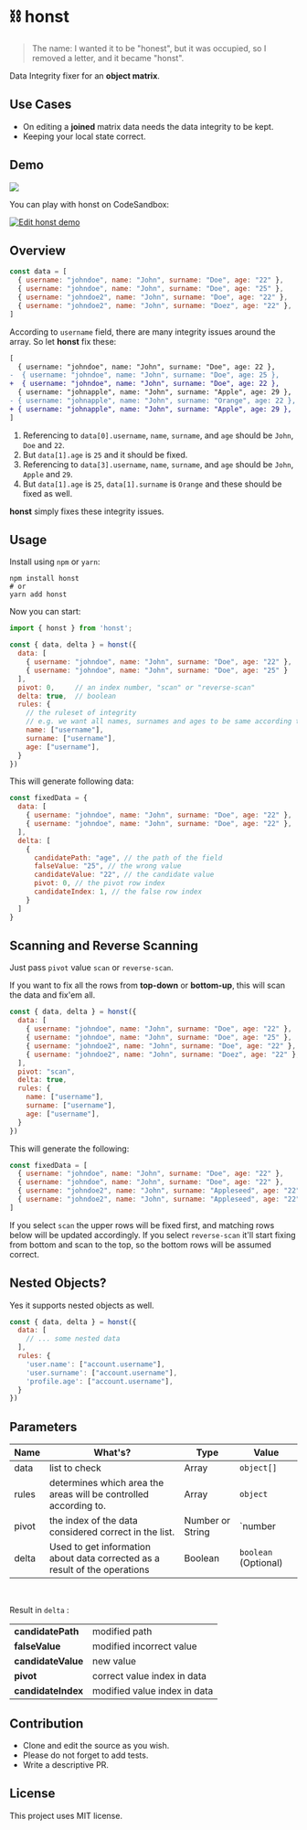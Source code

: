 # ⛓️ honst

> The name: I wanted it to be "honest", but it was occupied, so I removed a letter, and it became "honst".

Data Integrity fixer for an **object matrix**.

## Use Cases
- On editing a **joined** matrix data needs the data integrity to be kept.
- Keeping your local state correct.

## Demo

<img src="./honst-demo.gif">

You can play with honst on CodeSandbox:

[![Edit honst demo](https://codesandbox.io/static/img/play-codesandbox.svg)](https://codesandbox.io/s/honst-demo-6s187?fontsize=14&hidenavigation=1&theme=light)

## Overview

```js
const data = [
  { username: "johndoe", name: "John", surname: "Doe", age: "22" },
  { username: "johndoe", name: "John", surname: "Doe", age: "25" },
  { username: "johndoe2", name: "John", surname: "Doe", age: "22" },
  { username: "johndoe2", name: "John", surname: "Doez", age: "22" },
]
```

According to `username` field, there are many integrity issues around the array. So let **honst** fix these:

```diff
[
  { username: "johndoe", name: "John", surname: "Doe", age: 22 },
-  { username: "johndoe", name: "John", surname: "Doe", age: 25 },
+  { username: "johndoe", name: "John", surname: "Doe", age: 22 },
  { username: "johnapple", name: "John", surname: "Apple", age: 29 },
- { username: "johnapple", name: "John", surname: "Orange", age: 22 },
+ { username: "johnapple", name: "John", surname: "Apple", age: 29 },
]
```

1. Referencing to `data[0].username`, `name`, `surname`, and `age` should be `John`, `Doe` and `22`.
2. But `data[1].age` is `25` and it should be fixed.
3. Referencing to `data[3].username`, `name`, `surname`, and `age` should be `John`, `Apple` and `29`.
4. But `data[1].age` is `25`, `data[1].surname` is `Orange` and these should be fixed as well.

**honst** simply fixes these integrity issues.

## Usage

Install using `npm` or `yarn`:

```
npm install honst
# or
yarn add honst
```

Now you can start:

```js
import { honst } from 'honst';

const { data, delta } = honst({
  data: [
    { username: "johndoe", name: "John", surname: "Doe", age: "22" },
    { username: "johndoe", name: "John", surname: "Doe", age: "25" }
  ],
  pivot: 0,     // an index number, "scan" or "reverse-scan"
  delta: true,  // boolean
  rules: {
    // the ruleset of integrity
    // e.g. we want all names, surnames and ages to be same according to "username"
    name: ["username"],
    surname: ["username"],
    age: ["username"],
  }
})
```

This will generate following data:

```js
const fixedData = {
  data: [
    { username: "johndoe", name: "John", surname: "Doe", age: "22" },
    { username: "johndoe", name: "John", surname: "Doe", age: "22" },
  ],
  delta: [
    {
      candidatePath: "age", // the path of the field
      falseValue: "25", // the wrong value
      candidateValue: "22", // the candidate value
      pivot: 0, // the pivot row index
      candidateIndex: 1, // the false row index
    }
  ]
}
```

## Scanning and Reverse Scanning

Just pass `pivot` value `scan` or `reverse-scan`.

If you want to fix all the rows from **top-down** or **bottom-up**, this will scan the data and fix'em all.

```js
const { data, delta } = honst({
  data: [
    { username: "johndoe", name: "John", surname: "Doe", age: "22" },
    { username: "johndoe", name: "John", surname: "Doe", age: "25" },
    { username: "johndoe2", name: "John", surname: "Doe", age: "22" },
    { username: "johndoe2", name: "John", surname: "Doez", age: "22" },
  ],
  pivot: "scan",
  delta: true,
  rules: {
    name: ["username"],
    surname: ["username"],
    age: ["username"],
  }
})
```

This will generate the following:

```js
const fixedData = [
  { username: "johndoe", name: "John", surname: "Doe", age: "22" },
  { username: "johndoe", name: "John", surname: "Doe", age: "22" },
  { username: "johndoe2", name: "John", surname: "Appleseed", age: "22" },
  { username: "johndoe2", name: "John", surname: "Appleseed", age: "22" },
]
```

If you select `scan` the upper rows will be fixed first, and matching
rows below will be updated accordingly. If you select `reverse-scan` it'll start fixing from bottom
and scan to the top, so the bottom rows will be assumed correct.

## Nested Objects?

Yes it supports nested objects as well.

```js
const { data, delta } = honst({
  data: [
    // ... some nested data
  ],
  rules: {
    'user.name': ["account.username"],
    'user.surname': ["account.username"],
    'profile.age': ["account.username"],
  }
})
```

## Parameters

| Name        | What's?                                                                    |  Type             | Value
| ----------- | -------------------------------------------------------------------------  | ----------        | -------
| data        | list to check                                                              | Array             | `object[]`
| rules       | determines which area the areas will be controlled according to.           | Array             | `object`
| pivot       | the index of the data considered correct in the list.                      | Number or String  | `number | "scan" | "reverse-scan"`
| delta       | Used to get information about data corrected as a result of the operations | Boolean           | `boolean` (Optional)

<br />

Result in `delta` :


|                    |                |
| -----------------  | -------------- |
| **candidatePath**  | modified path
| **falseValue**     | modified incorrect value
| **candidateValue** | new value
| **pivot**          | correct value index in data
| **candidateIndex** | modified value index in data



## Contribution

- Clone and edit the source as you wish.
- Please do not forget to add tests.
- Write a descriptive PR.

## License

This project uses MIT license.

